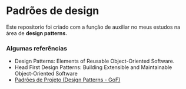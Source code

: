 <h1>Padrões de design</h1>
<p>Este repositorio foi criado com a função de auxiliar no meus estudos na área de <b>design patterns.</b></p>

<h3>Algumas referências</h3>
<ul>
    <li>Design Patterns: Elements of Reusable Object-Oriented Software.</li>
    <li>Head First Design Patterns: Building Extensible and Maintainable Object-Oriented Software</li>
    <li><a href="https://www.youtube.com/playlist?list=PLbIBj8vQhvm0VY5YrMrafWaQY2EnJ3j8H">Padrões de Projeto (Design Patterns - GoF)</a></li>
</ul>